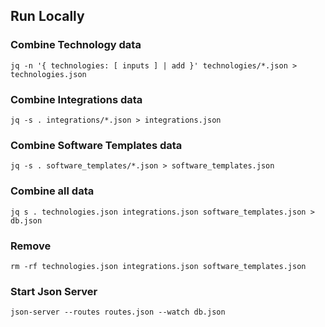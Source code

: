 
## Run Locally

### Combine Technology data

```
jq -n '{ technologies: [ inputs ] | add }' technologies/*.json > technologies.json
```

### Combine Integrations data

```
jq -s . integrations/*.json > integrations.json
```

### Combine Software Templates data

```
jq -s . software_templates/*.json > software_templates.json
```

### Combine all data

```
jq s . technologies.json integrations.json software_templates.json > db.json
```

### Remove

```
rm -rf technologies.json integrations.json software_templates.json
```

### Start Json Server

```
json-server --routes routes.json --watch db.json
```